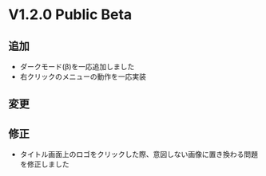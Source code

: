 # V1.2.0 Public Beta
## 追加
* ダークモード(β)を一応追加しました
* 右クリックのメニューの動作を一応実装
## 変更
## 修正
* タイトル画面上のロゴをクリックした際、意図しない画像に置き換わる問題を修正しました